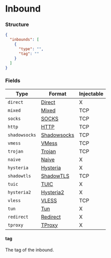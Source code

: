 # Inbound

### Structure

```json
{
  "inbounds": [
    {
      "type": "",
      "tag": ""
    }
  ]
}
```

### Fields

| Type          | Format                        | Injectable |
|---------------|-------------------------------|------------|
| `direct`      | [Direct](./direct/)           | X          |
| `mixed`       | [Mixed](./mixed/)             | TCP        |
| `socks`       | [SOCKS](./socks/)             | TCP        |
| `http`        | [HTTP](./http/)               | TCP        |
| `shadowsocks` | [Shadowsocks](./shadowsocks/) | TCP        |
| `vmess`       | [VMess](./vmess/)             | TCP        |
| `trojan`      | [Trojan](./trojan/)           | TCP        |
| `naive`       | [Naive](./naive/)             | X          |
| `hysteria`    | [Hysteria](./hysteria/)       | X          |
| `shadowtls`   | [ShadowTLS](./shadowtls/)     | TCP        |
| `tuic`        | [TUIC](./tuic/)               | X          |
| `hysteria2`   | [Hysteria2](./hysteria2/)     | X          |
| `vless`       | [VLESS](./vless/)             | TCP        |
| `tun`         | [Tun](./tun/)                 | X          |
| `redirect`    | [Redirect](./redirect/)       | X          |
| `tproxy`      | [TProxy](./tproxy/)           | X          |

#### tag

The tag of the inbound.